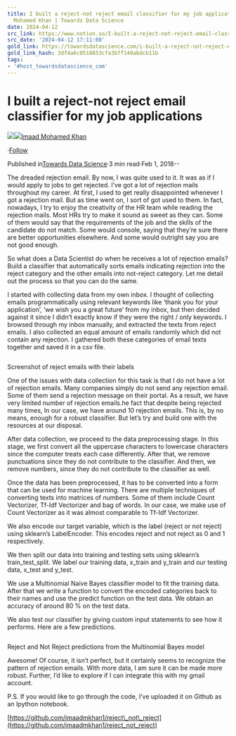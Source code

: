 ```yaml
---
title: I built a reject-not reject email classifier for my job applications | by Imaad
  Mohamed Khan | Towards Data Science
date: 2024-04-12
src_link: https://www.notion.so/I-built-a-reject-not-reject-email-classifier-for-my-job-applications-by-Imaad-Mohamed-Khan-Towar-99517993ec6540d3b4601cab10482d25
src_date: '2024-04-12 17:11:00'
gold_link: https://towardsdatascience.com/i-built-a-reject-not-reject-email-classifier-for-my-job-applications-844a3b6cd67e
gold_link_hash: 3df4a6c0518853cfa3bff140abdcb11b
tags:
- '#host_towardsdatascience_com'
---
```


I built a reject-not reject email classifier for my job applications
====================================================================

[![](https://miro.medium.com/v2/resize:fill:88:88/1*TKU6--x2BbAXPV7gwMV2uA.png)](https://imaadmkhan1.medium.com/?source=post_page-----844a3b6cd67e--------------------------------)[![](https://miro.medium.com/v2/resize:fill:48:48/1*CJe3891yB1A1mzMdqemkdg.jpeg)](https://towardsdatascience.com/?source=post_page-----844a3b6cd67e--------------------------------)[Imaad Mohamed Khan](https://imaadmkhan1.medium.com/?source=post_page-----844a3b6cd67e--------------------------------)

·[Follow](https://medium.com/m/signin?actionUrl=https%3A%2F%2Fmedium.com%2F_%2Fsubscribe%2Fuser%2F8eef5dfbb861&operation=register&redirect=https%3A%2F%2Ftowardsdatascience.com%2Fi-built-a-reject-not-reject-email-classifier-for-my-job-applications-844a3b6cd67e&user=Imaad+Mohamed+Khan&userId=8eef5dfbb861&source=post_page-8eef5dfbb861----844a3b6cd67e---------------------post_header-----------)

Published in[Towards Data Science](https://towardsdatascience.com/?source=post_page-----844a3b6cd67e--------------------------------)·3 min read·Feb 1, 2018--

The dreaded rejection email. By now, I was quite used to it. It was as if I would apply to jobs to get rejected. I’ve got a lot of rejection mails throughout my career. At first, I used to get really disappointed whenever I got a rejection mail. But as time went on, I sort of got used to them. In fact, nowadays, I try to enjoy the creativity of the HR team while reading the rejection mails. Most HRs try to make it sound as sweet as they can. Some of them would say that the requirements of the job and the skills of the candidate do not match. Some would console, saying that they’re sure there are better opportunities elsewhere. And some would outright say you are not good enough.

So what does a Data Scientist do when he receives a lot of rejection emails? Build a classifier that automatically sorts emails indicating rejection into the reject category and the other emails into not-reject category. Let me detail out the process so that you can do the same.

I started with collecting data from my own inbox. I thought of collecting emails programmatically using relevant keywords like ‘thank you for your application’, ‘we wish you a great future’ from my inbox, but then decided against it since I didn’t exactly know if they were the right / only keywords. I browsed through my inbox manually, and extracted the texts from reject emails. I also collected an equal amount of emails randomly which did not contain any rejection. I gathered both these categories of email texts together and saved it in a csv file.

![]()

Screenshot of reject emails with their labels

One of the issues with data collection for this task is that I do not have a lot of rejection emails. Many companies simply do not send any rejection email. Some of them send a rejection message on their portal. As a result, we have very limited number of rejection emails.he fact that despite being rejected many times, In our case, we have around 10 rejection emails. This is, by no means, enough for a robust classifier. But let’s try and build one with the resources at our disposal.

After data collection, we proceed to the data preprocessing stage. In this stage, we first convert all the uppercase characters to lowercase characters since the computer treats each case differently. After that, we remove punctuations since they do not contribute to the classifier. And then, we remove numbers, since they do not contribute to the classifier as well.

Once the data has been preprocessed, it has to be converted into a form that can be used for machine learning. There are multiple techniques of converting texts into matrices of numbers. Some of them include Count Vectorizer, Tf-Idf Vectorizer and bag of words. In our case, we make use of Count Vectorizer as it was almost comparable to Tf-Idf Vectorizer.

We also encode our target variable, which is the label (reject or not reject) using sklearn’s LabelEncoder. This encodes reject and not reject as 0 and 1 respectively.

We then split our data into training and testing sets using sklearn’s train\_test\_split. We label our training data, x\_train and y\_train and our testing data, x\_test and y\_test.

We use a Multinomial Naive Bayes classifier model to fit the training data. After that we write a function to convert the encoded categories back to their names and use the predict function on the test data. We obtain an accuracy of around 80 % on the test data.

We also test our classifier by giving custom input statements to see how it performs. Here are a few predictions.

![]()

Reject and Not Reject predictions from the Multinomial Bayes model

Awesome! Of course, it isn’t perfect, but it certainly seems to recognize the pattern of rejection emails. With more data, I am sure it can be made more robust. Further, I’d like to explore if I can integrate this with my gmail account.

P.S. If you would like to go through the code, I’ve uploaded it on Github as an Ipython notebook.

[https://github.com/imaadmkhan1/reject\_not\_reject](https://github.com/imaadmkhan1/reject_not_reject)
